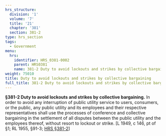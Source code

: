 ```yaml
---
hrs_structure:
  division: '1'
  volume: '7'
  title: '21'
  chapter: '381'
  section: 381-2
type: hrs_section
tags:
  - Government
menu:
  hrs:
    identifier: HRS_0381-0002
    parent: HRS0381
    name: 381-2 Duty to avoid lockouts and strikes by collective bargaining
weight: 75010
title: Duty to avoid lockouts and strikes by collective bargaining
full_title: 381-2 Duty to avoid lockouts and strikes by collective bargaining
---
```

**§381-2 Duty to avoid lockouts and strikes by collective bargaining.** In order to avoid any interruption of public utility service to users, consumers, or the public, any public utility and its employees and their respective representatives shall use the processes of conference and collective bargaining in the settlement of all disputes between the public utility and the employees thereof, without resort to lockout or strike. [L 1949, c 146, pt of §1; RL 1955, §91-3; [HRS §381-2](/title-21/chapter-381/section-381-2/)]